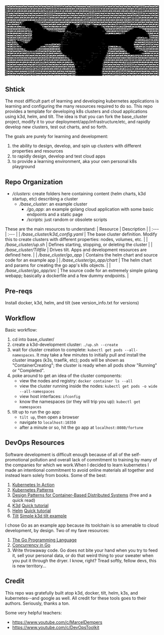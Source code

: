 ![image](wrench.png)


## Shtick

The most difficult part of learning and developing kubernetes applications is learning and 
configuring the many resources required to do so.
This repo provides a template for developing k8s clusters and cloud applications using k3d, helm, and tilt.
The idea is that you can fork the base_cluster project, modify it to your deployment/app/infrastructure/etc,
and rapidly develop new clusters, test out charts, and so forth.

The goals are purely for learning and development:
1) the ability to design, develop, and spin up clusters with different properties and resources
2) to rapidly design, develop and test cloud apps
3) to provide a learning environment, aka your own personal k8s playground

## Repo Organization
* */clusters*: create folders here containing content (helm charts, k3d startup, etc) describing a cluster
    * */base_cluster*: an example cluster
        * */go_app*: an example golang cloud application with some basic endpoints and a static page
        * */scripts*: just random or obsolete scripts

These are the main resources to understand:
| Resource | Description |
| :--- | :--- |
| */base_cluster/k3d_config.yaml* | The base cluster definition. Modify this to create clusters with different properties: nodes, volumes, etc. |
| */base_cluster/up.sh* | Defines starting, stopping, or deleting the cluster |
| */base_cluster/Tiltfile* | Drives tilt. Apps and development resources are defined here. |
| */base_cluster/go_app* |  Contains the helm chart and source code for an example app   |
| */base_cluster/go_app/chart* |  The helm chart and params for creating the go app's k8s objects. |
| */base_cluster/go_app/src* |  The source code for an extremely simple golang webapp; basically a dockerfile and a few dummy endpoints. |


## Pre-reqs
Install docker, k3d, helm, and tilt (see version_info.txt for versions)

## Workflow
Basic workflow:
1) cd into base_cluster/
2) create a k3d-development cluster: `./up.sh --create`
3) wait for cluster creation to complete: `kubectl get pods --all-namespaces`. It may take a few minutes to initially pull and install the cluster images (k3s, traefik, etc); pods will be shown as "ContainerCreating"; the cluster is ready when all pods show "Running" or "Completed".
4) poke around to get an idea of the cluster components:
    * view the nodes and registry: `docker container ls --all`
    * view the cluster running inside the nodes: `kubectl get pods -o wide --all-namespaces`
    * view host interfaces: `ifconfig`
    * know the namespaces (or they will trip you up): `kubectl get namespaces`
5) tilt up to run the go app:
    * `tilt up`, then open a browser
    * navigate to `localhost:10350`
    * after a minute or so, hit the go app at `localhost:8080/fortune`

## DevOps Resources
Software development is difficult enough because of all of the self-promotional pollution and overall lack of commitment to training by many of the companies for which we work.When I decided to learn kubernetes I made an intentional commitment to avoid online materials all together and instead learn solely from books. Some of the best:
1) [Kubernetes In Action](https://www.amazon.com/Kubernetes-Action-Marko-Luksa/dp/1617293725/)
2) [Kubernetes Patterns](https://www.amazon.com/Kubernetes-Patterns-Designing-Cloud-Native-Applications/dp/1492050288/)
3) [Design Patterns for Container-Based Distributed Systems](https://www.usenix.org/conference/hotcloud16/workshop-program/presentation/burns) (free and a quick read)
4) [K3d](https://k3d.io/v5.1.0/) [Quick tutorial](https://www.youtube.com/watch?v=mCesuGk-Fks)
5) [Helm](https://helm.sh/docs/intro/quickstart/) [Quick tutorial](https://www.youtube.com/watch?v=5_J7RWLLVeQ)
6) [Tilt](https://tilt.dev/) [Simple k3d tilt example](https://github.com/iwilltry42/k3d-demo/blob/main/Tiltfile)

I chose Go as an example app because its toolchain is so amenable to cloud development, by design. Two of my fave resources:
1) [The Go Programming Language](https://www.amazon.com/Programming-Language-Addison-Wesley-Professional-Computing/dp/0134190440)
2) [Concurrency in Go](https://www.amazon.com/Concurrency-Go-Tools-Techniques-Developers/dp/1491941197/)
3) Write throwaway code. Go does not bite your hand when you try to feed it, sell your personal data, or do that weird thing to your sweater when you put it through the dryer. I know, right? Tread softly, fellow devs, this is new territory...

## Credit
This repo was gratefully built atop k3d, docker, tilt, helm, k3s, and kubernetes--and google as well. All credit for these tools goes to their authors. Seriously, thanks a ton.

Some very helpful teachers:
* https://www.youtube.com/c/MarcelDempers
* https://www.youtube.com/c/DevOpsToolkit
